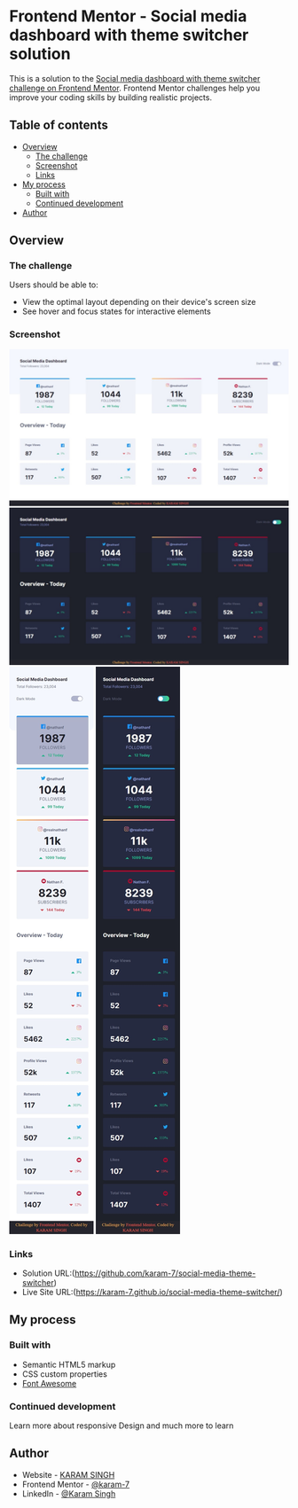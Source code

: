 # Frontend Mentor - Social media dashboard with theme switcher solution

This is a solution to the [Social media dashboard with theme switcher challenge on Frontend Mentor](https://www.frontendmentor.io/challenges/social-media-dashboard-with-theme-switcher-6oY8ozp_H). Frontend Mentor challenges help you improve your coding skills by building realistic projects. 

## Table of contents

- [Overview](#overview)
  - [The challenge](#the-challenge)
  - [Screenshot](#screenshot)
  - [Links](#links)
- [My process](#my-process)
  - [Built with](#built-with)
  - [Continued development](#continued-development)
- [Author](#author)


## Overview

### The challenge

Users should be able to:

- View the optimal layout depending on their device's screen size
- See hover and focus states for interactive elements

### Screenshot

![](./images/Screenshot.jpeg)
![](./images/Screenshot1.jpeg)
![](./images/Screenshot2.jpeg)
![](./images/Screenshot3.jpeg)


### Links

- Solution URL:(https://github.com/karam-7/social-media-theme-switcher)
- Live Site URL:(https://karam-7.github.io/social-media-theme-switcher/)

## My process

### Built with

- Semantic HTML5 markup
- CSS custom properties
- [Font Awesome](https://fontawesome.com)


### Continued development

Learn more about responsive Design and much more to learn


## Author

- Website - [KARAM SINGH](http://karam-portfolio.liveblog365.com)
- Frontend Mentor - [@karam-7](https://www.frontendmentor.io/profile/karam-7)
- LinkedIn - [@Karam Singh](https://www.linkedin.com/in/karam-singh-a77818b6/)


